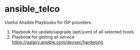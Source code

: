 # ansible_telco
Useful Ansible Playbooks for ISP providers
1) Playbook for update/upgrade (apt/yum) of all selected hosts.
2) Playbook for getting all service
https://galaxy.ansible.com/devsec/hardening
